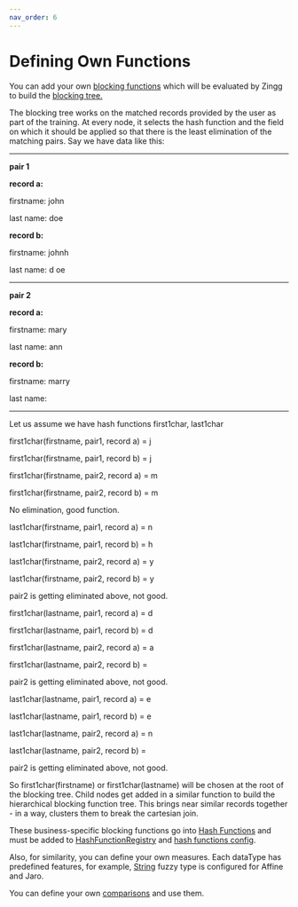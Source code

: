```yaml
---
nav_order: 6
---
```


# Defining Own Functions

You can add your own [blocking functions](https://github.com/zinggAI/zingg/tree/main/core/src/main/java/zingg/hash) which will be evaluated by Zingg to build the [blocking tree.](../zModels.md)

The blocking tree works on the matched records provided by the user as part of the training. At every node, it selects the hash function and the field on which it should be applied so that there is the least elimination of the matching pairs. Say we have data like this:

***

**pair 1**

**record a:**

firstname: john

last name: doe

**record b:**

firstname: johnh

last name: d oe

***

**pair 2**

**record a:**

firstname: mary

last name: ann

**record b:**

firstname: marry

last name:

***

Let us assume we have hash functions first1char, last1char

first1char(firstname, pair1, record a) = j

first1char(firstname, pair1, record b) = j

first1char(firstname, pair2, record a) = m

first1char(firstname, pair2, record b) = m

No elimination, good function.

last1char(firstname, pair1, record a) = n

last1char(firstname, pair1, record b) = h

last1char(firstname, pair2, record a) = y

last1char(firstname, pair2, record b) = y

pair2 is getting eliminated above, not good.

first1char(lastname, pair1, record a) = d

first1char(lastname, pair1, record b) = d

first1char(lastname, pair2, record a) = a

first1char(lastname, pair2, record b) =

pair2 is getting eliminated above, not good.

last1char(lastname, pair1, record a) = e

last1char(lastname, pair1, record b) = e

last1char(lastname, pair2, record a) = n

last1char(lastname, pair2, record b) =

pair2 is getting eliminated above, not good.

So first1char(firstname) or first1char(lastname) will be chosen at the root of the blocking tree. Child nodes get added in a similar function to build the hierarchical blocking function tree. This brings near similar records together - in a way, clusters them to break the cartesian join.

These business-specific blocking functions go into [Hash Functions](https://github.com/zinggAI/zingg/tree/main/core/src/main/java/zingg/hash) and must be added to [HashFunctionRegistry](../../core/src/main/java/zingg/hash/HashFunctionRegistry.java) and [hash functions config](../../core/src/main/resources/hashFunctions.json).

Also, for similarity, you can define your own measures. Each dataType has predefined features, for example, [String](../../core/src/main/java/zingg/feature/StringFeature.java) fuzzy type is configured for Affine and Jaro.

You can define your own [comparisons](https://github.com/zinggAI/zingg/tree/main/core/src/main/java/zingg/similarity/function) and use them.
